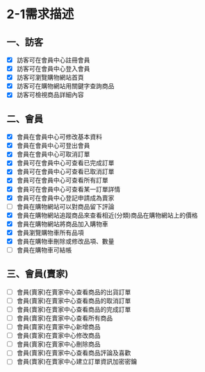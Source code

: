 # 2-1需求描述

## 一、訪客
- [x] 訪客可在會員中心註冊會員
- [x] 訪客可在會員中心登入會員
- [x] 訪客可瀏覽購物網站首頁
- [x] 訪客可在購物網站用關鍵字查詢商品
- [x] 訪客可檢視商品詳細內容

## 二、會員
- [x] 會員在會員中心可修改基本資料
- [x] 會員在會員中心可登出會員
- [x] 會員在會員中心可取消訂單
- [x] 會員可在會員中心可查看已完成訂單
- [x] 會員可在會員中心可查看已取消訂單
- [x] 會員可在會員中心可查看所有訂單
- [x] 會員可在會員中心可查看某一訂單詳情
- [x] 會員可在會員中心登記申請成為賣家
- [ ] 會員在購物網站可以對商品留下評論
- [x] 會員在購物網站追蹤商品來查看相近(分類)商品在購物網站上的價格
- [x] 會員在購物網站將商品加入購物車
- [x] 會員瀏覽購物車所有品項
- [x] 會員在購物車刪除或修改品項、數量
- [ ] 會員在購物車可結帳

## 三、會員(賣家)
- [ ] 會員(賣家)在賣家中心查看商品的出貨訂單
- [ ] 會員(賣家)在賣家中心查看商品的取消訂單
- [ ] 會員(賣家)在賣家中心查看商品的完成訂單
- [ ] 會員(賣家)在賣家中心查看所有商品
- [ ] 會員(賣家)在賣家中心新增商品
- [ ] 會員(賣家)在賣家中心修改商品
- [ ] 會員(賣家)在賣家中心刪除商品
- [ ] 會員(賣家)在賣家中心查看商品評論及喜歡
- [ ] 會員(賣家)在賣家中心建立訂單資訊加密密鑰 
